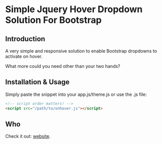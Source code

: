 Simple Jquery Hover Dropdown Solution For Bootstrap
===============================

## Introduction

A very simple and responsive solution to enable Bootstrap dropdowns to activate on hover.

What more could you need other than your two hands? 

## Installation & Usage

Simply paste the snippet into your app.js/theme.js or use the .js file:

```html
<!-- script order matters! -->
<script src="/path/to/onhover.js"></script>
```

## Who

Check it out: [website](http://nanoshrine.com).
